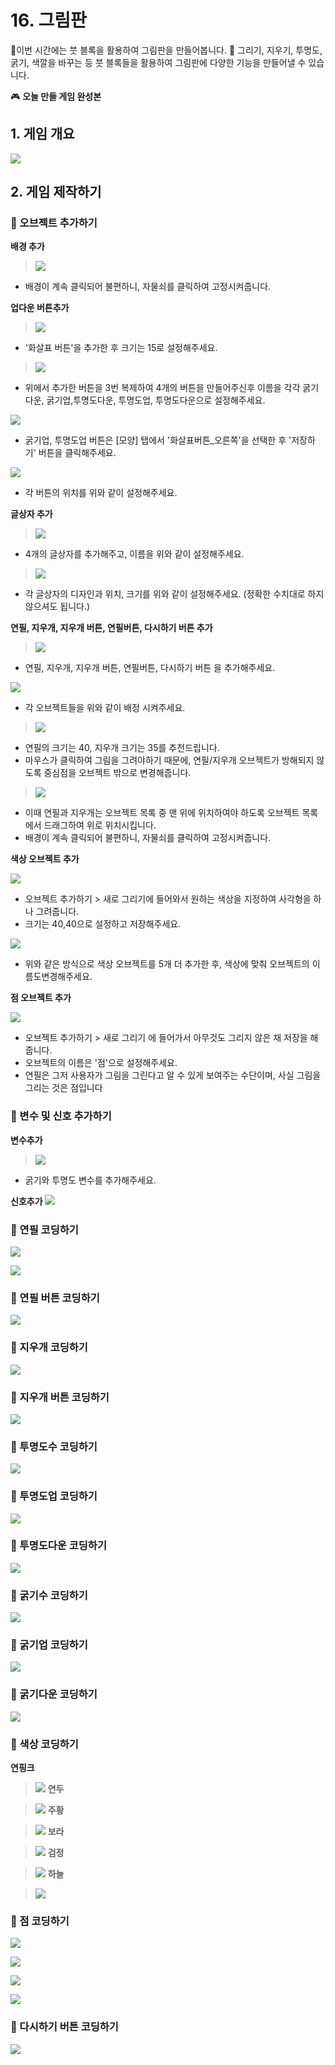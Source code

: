 # 16. 그림판 

 🙂이번 시간에는 붓 블록을 활용하여 그림판을 만들어봅니다. 
🚩 그리기, 지우기, 투명도, 굵기, 색깔을 바꾸는 등 붓 블록들을 활용하여 그림판에 다양한 기능을 만들어낼 수 있습니다. 

🎮  **오늘 만들 게임 완성본**   
[]() 

## 1. 게임 개요
![](img/13_그림판/16_0.png)

## 2. 게임 제작하기

### 🧩 오브젝트 추가하기

**배경 추가**
> ![](img/13_그림판/13_2.png) 
- 배경이 계속 클릭되어 불편하니, 자물쇠를 클릭하여 고정시켜줍니다.

**업다운 버튼추가**
> ![](img/16_그림판/16_1.png) 
- '화살표 버튼'을 추가한 후 크기는 15로 설정해주세요. 
> ![](img/16_그림판/16_2.png) 
- 위에서 추가한 버튼을 3번 복제하여 4개의 버튼을 만들어주신후
  이름을 각각 굵기다운, 굵기업,투명도다운, 투명도업, 투명도다운으로 설정해주세요. 

![](img/16_그림판/16_3.png) 

- 굵기업, 투명도업 버튼은 [모양] 탭에서 '화살표버튼_오른쪽'을 선택한 후 '저장하기' 버튼을 클릭해주세요. 

![](img/16_그림판/16_4.png) 
- 각 버튼의 위치를 위와 같이 설정해주세요. 


**글상자 추가**
> ![](img/16_그림판/16_5.png) 

- 4개의 글상자를 추가해주고, 이름을 위와 같이 설정해주세요. 

> ![](img/16_그림판/16_6.png) 
- 각 글상자의 디자인과 위치, 크기를 위와 같이 설정해주세요. (정확한 수치대로 하지 않으셔도 됩니다.)

**연필, 지우개, 지우개 버튼, 연필버튼, 다시하기 버튼 추가**
> ![](img/16_그림판/16_7.png)  
- 연필, 지우개, 지우개 버튼, 연필버튼, 다시하기 버튼 을 추가해주세요.
  
 ![](img/16_그림판/16_8.png)  
- 각 오브젝트들을 위와 같이 배정 시켜주세요. 
  
> ![](img/16_그림판/16_9.png)  

- 연필의 크기는 40, 지우개 크기는 35를 추천드립니다. 
- 마우스가 클릭하여 그림을 그려야하기 때문에, 연필/지우개 오브젝트가 방해되지 않도록 중심점을 오브젝트 밖으로 변경해줍니다.
  
> ![](img/16_그림판/16_10.png)
- 이때 연필과 지우개는 오브젝트 목록 중 맨 위에 위치하여야 하도록 오브젝트 목록에서 드래그하여 위로 위치시킵니다.
- 배경이 계속 클릭되어 불편하니, 자물쇠를 클릭하여 고정시켜줍니다.<br>

**색상 오브젝트 추가**

![](img/16_그림판/16_11.png)
- 오브젝트 추가하기 > 새로 그리기에 들어와서 원하는 색상을 지정하여 사각형을 하나 그려줍니다. 
- 크기는 40,40으로 설정하고 저장해주세요. 

![](img/16_그림판/16_12.png)
- 위와 같은 방식으로 색상 오브젝트를 5개 더 추가한 후, 색상에 맞춰 오브젝트의 이름도변경해주세요. 

**점 오브젝트 추가**

![](img/16_그림판/16_13.png)
- 오브젝트 추가하기 > 새로 그리기 에 들어가서 아무것도 그리지 않은 채 저장을 해줍니다. 
- 오브젝트의 이름은 '점'으로 설정해주세요. 
- 연필은 그저 사용자가 그림을 그린다고 알 수 있게 보여주는 수단이며, 사실 그림을 그리는 것은 점입니다

### 🧩 변수 및 신호 추가하기 

**변수추가**
> ![](img/16_그림판/16_14.png)
- 굵기와 투명도 변수를 추가해주세요. 

**신호추가** 
![](img/16_그림판/16_15.png)

### 🧩 연필 코딩하기 
![](img/16_그림판/16_16.png)

 ![](img/16_그림판/16_17.png)

### 🧩 연필 버튼 코딩하기 
 ![](img/16_그림판/16_18.png)


### 🧩 지우개 코딩하기 
 ![](img/16_그림판/16_20.png)

### 🧩 지우개 버튼 코딩하기 

 ![](img/16_그림판/16_19.png)

### 🧩 투명도수 코딩하기 
 ![](img/16_그림판/16_21.png)


### 🧩 투명도업 코딩하기

![](img/16_그림판/16_25.png)

### 🧩 투명도다운 코딩하기
![](img/16_그림판/16_26.png)

### 🧩 굵기수 코딩하기 
![](img/16_그림판/16_22.png)

### 🧩 굵기업 코딩하기
![](img/16_그림판/16_24.png)

### 🧩 굵기다운 코딩하기
![](img/16_그림판/16_23.png)

### 🧩 색상 코딩하기

**연핑크**

> ![](img/16_그림판/27.png)
**연두**

> ![](img/16_그림판/28.png)
**주황**

> ![](img/16_그림판/29.png)
**보라**

> ![](img/16_그림판/30.png)
**검정**

> ![](img/16_그림판/31.png)
**하늘**

> ![](img/16_그림판/32.png)

### 🧩 점 코딩하기
![](img/16_그림판/33.png)

![](img/16_그림판/34.png)

![](img/16_그림판/35.png)

![](img/16_그림판/36.png)

### 🧩 다시하기 버튼 코딩하기 
![](img/16_그림판/37.png)